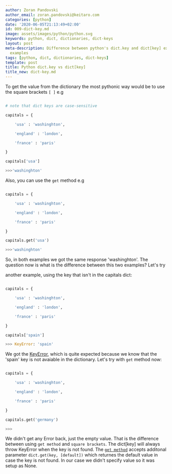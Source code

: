 ```yaml
---
author: Zoran Pandovski
author_email: zoran.pandovski@keitaro.com
categories: [python]
date: '2020-06-05T21:13:49+02:00'
id: 009-dict-key.md
image: assets/images/python/python.svg
keywords: python, dict, dictionaries, dict-keys
layout: post
meta-description: Difference between python's dict.key and dict[key] explained with
  examples
tags: [python, dict, dictionaries, dict-keys]
template: post
title: Python dict.key vs dict[key]
title_new: dict-key.md
---
```




To get the value from the dictionary the most pythonic way would be to use the square brackets `[ ]` e.g



```python

# note that dict keys are case-sensitive

capitals = {

    'usa' : 'washinghton',

    'england' : 'london',

    'france' : 'paris'

}

capitals['usa']

>>>'washinghton'

```



Also, you can use the `get` method e.g



```python

capitals = {

    'usa' : 'washinghton',

    'england' : 'london',

    'france' : 'paris'

}

capitals.get('usa')

>>>'washinghton'

```

So, in both examples we got the same response 'washinghton'. The question now is what is the difference between this two examples? Let's try

another example, using the key that isn't in the capitals dict:



```python

capitals = {

    'usa' : 'washinghton',

    'england' : 'london',

    'france' : 'paris'

}

capitals['spain']

>>> KeyError: 'spain'

```



We got the [KeyError](https://docs.python.org/3/library/exceptions.html#KeyError), which is quite expected because we know that the 'spain' key is not avaiable in the dictionary. Let's try with `get` method now:





```python

capitals = {

    'usa' : 'washinghton',

    'england' : 'london',

    'france' : 'paris'

}

capitals.get('germany')

>>>

```



We didn't get any Error back, just the empty value. That is the difference between using `get method` and `square brackets`. The dict[key] will always throw KeyError when the key is not found. The [`get method`](https://docs.python.org/3/library/stdtypes.html#dict.get) accepts additonal parameter `dict.get(key, [default])` which returnes the default value in case the key is not found. In our case we didn't specify value so it was setup as None. 